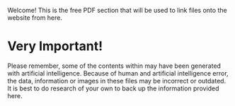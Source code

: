 Welcome! This is the free PDF section that will be used to link files onto the website from here. 

# Very Important!
Please remember, some of the contents within may have been generated with artificial intelligence. Because of human and artificial intelligence error, the data, information or images in these files may be incorrect or outdated. It is best to do research of your own to back up the information provided here. 
